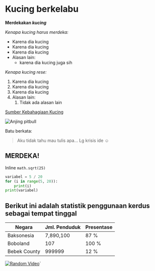 # Kucing berkelabu

__Merdekakan _kucing___

*Kenapa kucing harus merdeka:*
- Karena dia kucing
- Karena dia kucing
- Karena dia kucing
- Alasan lain:
    - karena dia kucing juga sih

*Kenapa kucing rese:*
1. Karena dia kucing
1. Karena dia kucing
1. Karena dia kucing
1. Alasan lain:
    1. Tidak ada alasan lain

[Sumber Kebahagiaan Kucing](http://www.petnyaku.com/facts/sebenarnya-kucing-bahagia-atau-enggak-sih-dipelihara-manusia/) 

![Anjing pitbull](https://i.imgur.com/J0IO24M.jpg)

Batu berkata:

>Aku tidak tahu mau tulis apa... Lg krisis ide :relaxed:

## MERDEKA!

Inline `math.sqrt(25)`
```python
variabel = 5 / 20
for (i in range(5, 20)):
    print(i)
print(variabel)
```

## Berikut ini adalah statistik penggunaan kerdus sebagai tempat tinggal

Negara | Jml. Penduduk | Presentase
-------|---------------|-----------
Baksonesia | 7,890,100 | 87 %
Boboland | 107 | 100 %
Bebek County | 999999| 12 %

[![Random Video](https://i.ytimg.com/vi/NHZr6P1csiY/hqdefault.jpg?sqp=-oaymwEZCPYBEIoBSFXyq4qpAwsIARUAAIhCGAFwAQ==&rs=AOn4CLC_Nu3_rHawfSeJrzJD2pKblWdO5g)](https://www.youtube.com/watch?v=NHZr6P1csiY)`